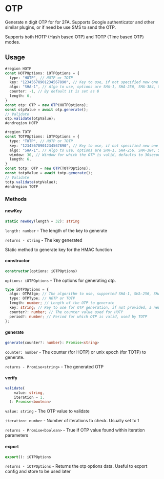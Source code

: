 # OTP

Generate n digit OTP for for 2FA. Supports Google authenticator and other
similar plugins, or if need be use SMS to send the OTP.

Supports both HOTP (Hash based OTP) and TOTP (Time based OTP) modes.

## Usage

```ts
#region HOTP
const HOTPOptions: iOTPOptions = {
  type: "HOTP", // HOTP or TOTP
  key: "12345678901234567890", // Key to use, if not specified new one will be generated
  algo: "SHA-1", // Algo to use, options are SHA-1, SHA-256, SHA-384, SHA-512
  counter: -1, // By default it is set as 0
  length: 6,
}
const otp: OTP = new OTP(HOTPOptions);
const otpValue = await otp.generate();
// Validate
otp.validate(otpValue);
#endregion HOTP

#region TOTP
const TOTPOptions: iOTPOptions = {
  type: "TOTP", // HOTP or TOTP
  key: "12345678901234567890", // Key to use, if not specified new one will be generated
  algo: "SHA-1", // Algo to use, options are SHA-1, SHA-256, SHA-384, SHA-512
  window: 30, // Window for which the OTP is valid, defaults to 30seconds
  length: 6,
}
const totp: OTP = new OTP(TOTPOptions);
const totpValue = await totp.generate();
// Validate
totp.validate(otpValue);
#endregion TOTP
```

### Methods

#### newKey

```ts
static newKey(length = 32): string
```

`length: number` - The length of the key to generate

`returns - string` - The key generated

Static method to generate key for the HMAC function

#### constructor

```ts
constructor(options: iOTPOptions)
```

`options: iOTPOptions` - The options for generating otp.

```ts
type iOTPOptions = {
  algo: OTPAlgo; // The algorithm to use, supported SHA-1, SHA-256, SHA-384, SHA-512
  type: OTPType; // HOTP or TOTP
  length: number; // Length of the OTP to generate
  key: string; // Key to use for OTP generation, if not provided, a new one will be generated
  counter?: number; // The counter value used for HOTP
  period?: number; // Period for which OTP is valid, used by TOTP
};
```

#### generate

```ts
generate(counter?: number): Promise<string>
```

`counter: number` - The counter (for HOTP) or unix epoch (for TOTP) to generate.

`returns - Promise<string>` - The generated OTP

#### verify

```ts
validate(
    value: string,
    iteration = 1,
  ): Promise<boolean>
```

`value: string` - The OTP value to validate

`iteration: number` - Number of iterations to check. Usually set to 1

`returns - Promise<boolean>` - True if OTP value found within iteration
parameters

#### export

```ts
export(): iOTPOptions
```

`returns - iOTPOptions` - Returns the otp options data. Useful to export config
and store to be used later
